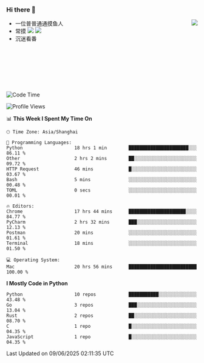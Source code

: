 ### Hi there 👋


<a href="https://github.com/yanlc39">
  <img align="right" src="https://github-readme-stats.vercel.app/api?username=yanlc39&show_icons=true&hide_border=true&icon_color=586069&title_color=a0a9af">
</a>

- 一位普普通通摸鱼人
- 常摸 ![](https://img.shields.io/badge/-Python-3e74a2?style=flat-square&logo=Python&logoColor=fff) ![](https://img.shields.io/badge/-C%2B%2B-brightgreen?style=flat-square)
- 沉迷看番



<br><br><br><br><br><br>


<!--START_SECTION:waka-->
![Code Time](http://img.shields.io/badge/Code%20Time-1%2C276%20hrs%2058%20mins-blue)

![Profile Views](http://img.shields.io/badge/Profile%20Views-6-blue)

📊 **This Week I Spent My Time On** 

```text
🕑︎ Time Zone: Asia/Shanghai

💬 Programming Languages: 
Python                   18 hrs 1 min        ██████████████████████░░░   86.11 % 
Other                    2 hrs 2 mins        ██░░░░░░░░░░░░░░░░░░░░░░░   09.72 % 
HTTP Request             46 mins             █░░░░░░░░░░░░░░░░░░░░░░░░   03.67 % 
Bash                     5 mins              ░░░░░░░░░░░░░░░░░░░░░░░░░   00.48 % 
TOML                     0 secs              ░░░░░░░░░░░░░░░░░░░░░░░░░   00.01 % 

🔥 Editors: 
Chrome                   17 hrs 44 mins      █████████████████████░░░░   84.77 % 
PyCharm                  2 hrs 32 mins       ███░░░░░░░░░░░░░░░░░░░░░░   12.13 % 
Postman                  20 mins             ░░░░░░░░░░░░░░░░░░░░░░░░░   01.61 % 
Terminal                 18 mins             ░░░░░░░░░░░░░░░░░░░░░░░░░   01.50 % 

💻 Operating System: 
Mac                      20 hrs 56 mins      █████████████████████████   100.00 % 
```

**I Mostly Code in Python** 

```text
Python                   10 repos            ███████████░░░░░░░░░░░░░░   43.48 % 
Go                       3 repos             ███░░░░░░░░░░░░░░░░░░░░░░   13.04 % 
Rust                     2 repos             ██░░░░░░░░░░░░░░░░░░░░░░░   08.70 % 
C                        1 repo              █░░░░░░░░░░░░░░░░░░░░░░░░   04.35 % 
JavaScript               1 repo              █░░░░░░░░░░░░░░░░░░░░░░░░   04.35 % 
```




 Last Updated on 09/06/2025 02:11:35 UTC
<!--END_SECTION:waka-->
